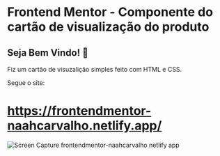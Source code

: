 <h1>
Frontend Mentor - Componente do cartão de visualização do produto
</h1>

## Seja Bem Vindo! 👋

Fiz um cartão de visuzalição simples feito com HTML e CSS.

Segue o site:

# https://frontendmentor-naahcarvalho.netlify.app/

![Screen Capture frontendmentor-naahcarvalho netlify app](https://user-images.githubusercontent.com/95870159/206201011-db9fd831-8af1-42b3-a057-ad92463cc8bb.jpg)
